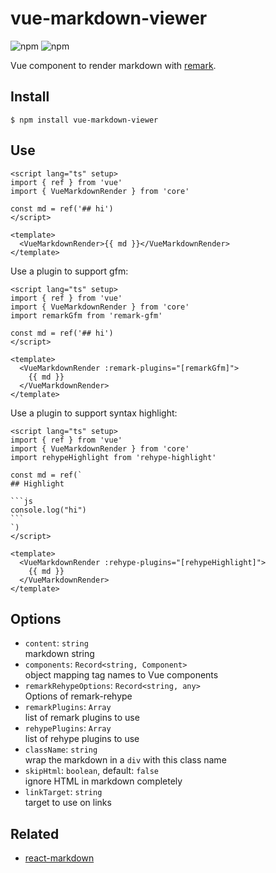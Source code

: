 # vue-markdown-viewer

![npm](https://img.shields.io/npm/v/vue-markdown-viewer)
![npm](https://img.shields.io/npm/dm/vue-markdown-viewer)

Vue component to render markdown with [remark](https://github.com/remarkjs/remark).

## Install

```shell
$ npm install vue-markdown-viewer
```

## Use

```vue
<script lang="ts" setup>
import { ref } from 'vue'
import { VueMarkdownRender } from 'core'

const md = ref('## hi')
</script>

<template>
  <VueMarkdownRender>{{ md }}</VueMarkdownRender>
</template>
```

Use a plugin to support gfm:

```vue
<script lang="ts" setup>
import { ref } from 'vue'
import { VueMarkdownRender } from 'core'
import remarkGfm from 'remark-gfm'

const md = ref('## hi')
</script>

<template>
  <VueMarkdownRender :remark-plugins="[remarkGfm]">
    {{ md }}
  </VueMarkdownRender>
</template>
```

Use a plugin to support syntax highlight:

````vue
<script lang="ts" setup>
import { ref } from 'vue'
import { VueMarkdownRender } from 'core'
import rehypeHighlight from 'rehype-highlight'

const md = ref(`
## Highlight

```js
console.log("hi")
```
`)
</script>

<template>
  <VueMarkdownRender :rehype-plugins="[rehypeHighlight]">
    {{ md }}
  </VueMarkdownRender>
</template>
````

## Options

- `content`: `string` \
  markdown string
- `components`: `Record<string, Component>` \
  object mapping tag names to Vue components
- `remarkRehypeOptions`: `Record<string, any>` \
  Options of remark-rehype
- `remarkPlugins`: `Array` \
  list of remark plugins to use
- `rehypePlugins`: `Array` \
  list of rehype plugins to use
- `className`: `string` \
  wrap the markdown in a `div` with this class name
- `skipHtml`: `boolean`, default: `false` \
  ignore HTML in markdown completely
- `linkTarget`: `string` \
  target to use on links

## Related

- [react-markdown](https://github.com/remarkjs/react-markdown)
